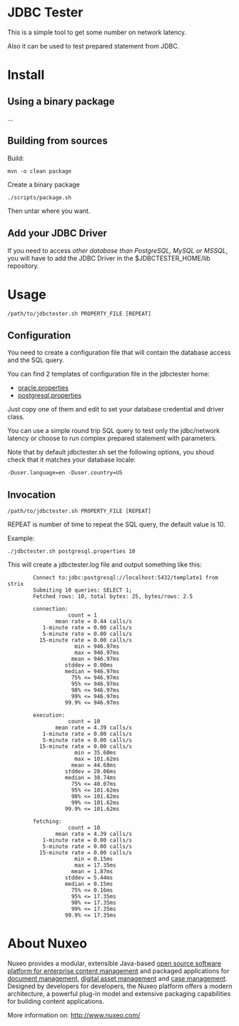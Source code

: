 # JDBC Tester

This is a simple tool to get some number on network latency.  

Also it can be used to test prepared statement from JDBC.


# Install

## Using a binary package
...

## Building from sources

Build:
```
mvn -o clean package
```		
Create a binary package
```
./scripts/package.sh
```

Then untar where you want.

## Add your JDBC Driver

If you need to access *other database than PostgreSQL, MySQL or
MSSQL*, you will have to add the JDBC Driver in the
$JDBCTESTER_HOME/lib repository.


# Usage
```
/path/to/jdbctester.sh PROPERTY_FILE [REPEAT]
```

## Configuration

You need to create a configuration file that will contain the database
access and the SQL query.

You can find 2 templates of configuration file in the jdbctester home:

- [oracle.properties](https://github.com/bdelbosc/jdbctester/blob/master/src/test/resources/oracle.properties)
- [postgresql.properties](https://github.com/bdelbosc/jdbctester/blob/master/src/test/resources/postgresql.properties)

Just copy one of them and edit to set your database credential and
driver class.

You can use a simple round trip SQL query to test only the
jdbc/network latency or choose to run complex prepared statement with
parameters.

Note that by default jdbctester.sh set the following options, you
shoud check that it matches your database locale:
```
-Duser.language=en -Duser.country=US
```

## Invocation
```
/path/to/jdbctester.sh PROPERTY_FILE [REPEAT]
```

REPEAT is number of time to repeat the SQL query, the default value is
10.

Example:
```
./jdbctester.sh postgresql.properties 10
```

This will create a jdbctester.log file and output something like this:
```
        Connect to:jdbc:postgresql://localhost:5432/template1 from strix
        Submiting 10 queries: SELECT 1;
        Fetched rows: 10, total bytes: 25, bytes/rows: 2.5

        connection:
                   count = 1
               mean rate = 0.44 calls/s
           1-minute rate = 0.00 calls/s
           5-minute rate = 0.00 calls/s
          15-minute rate = 0.00 calls/s
                     min = 946.97ms
                     max = 946.97ms
                    mean = 946.97ms
                  stddev = 0.00ms
                  median = 946.97ms
                    75% <= 946.97ms
                    95% <= 946.97ms
                    98% <= 946.97ms
                    99% <= 946.97ms
                  99.9% <= 946.97ms
      
        execution:
                   count = 10
               mean rate = 4.39 calls/s
           1-minute rate = 0.00 calls/s
           5-minute rate = 0.00 calls/s
          15-minute rate = 0.00 calls/s
                     min = 35.60ms
                     max = 101.62ms
                    mean = 44.68ms
                  stddev = 20.06ms
                  median = 38.74ms
                    75% <= 40.07ms
                    95% <= 101.62ms
                    98% <= 101.62ms
                    99% <= 101.62ms
                  99.9% <= 101.62ms
      
        fetching:
                   count = 10
               mean rate = 4.39 calls/s
           1-minute rate = 0.00 calls/s
           5-minute rate = 0.00 calls/s
          15-minute rate = 0.00 calls/s
                     min = 0.15ms
                     max = 17.35ms
                    mean = 1.87ms
                  stddev = 5.44ms
                  median = 0.15ms
                    75% <= 0.16ms
                    95% <= 17.35ms
                    98% <= 17.35ms
                    99% <= 17.35ms
                  99.9% <= 17.35ms
```      


# About Nuxeo

Nuxeo provides a modular, extensible Java-based
[open source software platform for enterprise content management](http://www.nuxeo.com/en/products/ep)
and packaged applications for
[document management](http://www.nuxeo.com/en/products/document-management),
[digital asset management](http://www.nuxeo.com/en/products/dam) and
[case management](http://www.nuxeo.com/en/products/case-management). Designed
by developers for developers, the Nuxeo platform offers a modern
architecture, a powerful plug-in model and extensive packaging
capabilities for building content applications.

More information on: <http://www.nuxeo.com/>
